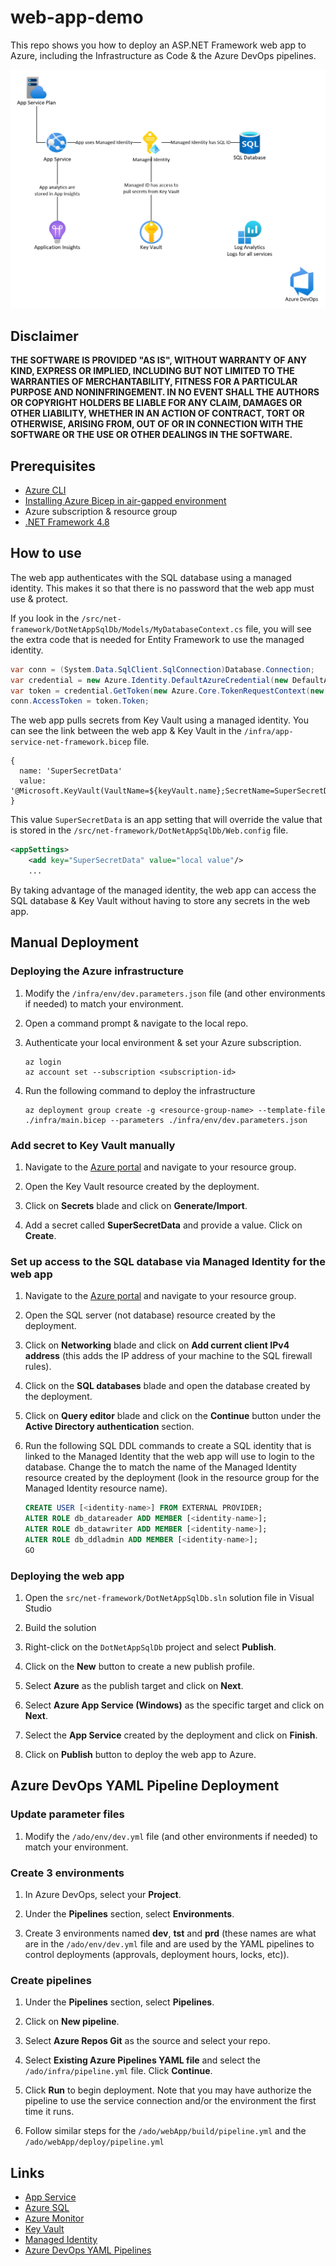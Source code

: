# web-app-demo

This repo shows you how to deploy an ASP.NET Framework web app to Azure, including the Infrastructure as Code & the Azure DevOps pipelines.

![architecture](./.img/architecture.png)

## Disclaimer

**THE SOFTWARE IS PROVIDED "AS IS", WITHOUT WARRANTY OF ANY KIND, EXPRESS OR IMPLIED, INCLUDING BUT NOT LIMITED TO THE WARRANTIES OF MERCHANTABILITY, FITNESS FOR A PARTICULAR PURPOSE AND NONINFRINGEMENT. IN NO EVENT SHALL THE AUTHORS OR COPYRIGHT HOLDERS BE LIABLE FOR ANY CLAIM, DAMAGES OR OTHER LIABILITY, WHETHER IN AN ACTION OF CONTRACT, TORT OR OTHERWISE, ARISING FROM, OUT OF OR IN CONNECTION WITH THE SOFTWARE OR THE USE OR OTHER DEALINGS IN THE SOFTWARE.**

## Prerequisites

- [Azure CLI](https://docs.microsoft.com/en-us/cli/azure/install-azure-cli)
- [Installing Azure Bicep in air-gapped environment](https://learn.microsoft.com/en-us/azure/azure-resource-manager/bicep/install#install-on-air-gapped-cloud)
- Azure subscription & resource group
- [.NET Framework 4.8](https://dotnet.microsoft.com/download/dotnet-framework/net48)

## How to use

The web app authenticates with the SQL database using a managed identity. This makes it so that there is no password that the web app must use & protect.

If you look in the `/src/net-framework/DotNetAppSqlDb/Models/MyDatabaseContext.cs` file, you will see the extra code that is needed for Entity Framework to use the managed identity.

```csharp
var conn = (System.Data.SqlClient.SqlConnection)Database.Connection;
var credential = new Azure.Identity.DefaultAzureCredential(new DefaultAzureCredentialOptions { ManagedIdentityClientId = ConfigurationManager.AppSettings["ManagedIdentityClientId"] });
var token = credential.GetToken(new Azure.Core.TokenRequestContext(new[] { "https://database.windows.net/.default" }));
conn.AccessToken = token.Token;
```

The web app pulls secrets from Key Vault using a managed identity. You can see the link between the web app & Key Vault in the `/infra/app-service-net-framework.bicep` file.

```bicep
{
  name: 'SuperSecretData'
  value: '@Microsoft.KeyVault(VaultName=${keyVault.name};SecretName=SuperSecretData)'
}
```

This value `SuperSecretData` is an app setting that will override the value that is stored in the `/src/net-framework/DotNetAppSqlDb/Web.config` file.

```xml
<appSettings>
    <add key="SuperSecretData" value="local value"/>
    ...
```

By taking advantage of the managed identity, the web app can access the SQL database & Key Vault without having to store any secrets in the web app.

## Manual Deployment

### Deploying the Azure infrastructure

1.  Modify the `/infra/env/dev.parameters.json` file (and other environments if needed) to match your environment.

1.  Open a command prompt & navigate to the local repo.

1.  Authenticate your local environment & set your Azure subscription.

    ```shell
    az login
    az account set --subscription <subscription-id>
    ```

1.  Run the following command to deploy the infrastructure

    ```shell
    az deployment group create -g <resource-group-name> --template-file ./infra/main.bicep --parameters ./infra/env/dev.parameters.json
    ```

### Add secret to Key Vault manually

1.  Navigate to the [Azure portal](https://portal.azure.com) and navigate to your resource group.

1.  Open the Key Vault resource created by the deployment.

1.  Click on **Secrets** blade and click on **Generate/Import**.

1.  Add a secret called **SuperSecretData** and provide a value. Click on **Create**.

### Set up access to the SQL database via Managed Identity for the web app

1.  Navigate to the [Azure portal](https://portal.azure.com) and navigate to your resource group.

1.  Open the SQL server (not database) resource created by the deployment.

1.  Click on **Networking** blade and click on **Add current client IPv4 address** (this adds the IP address of your machine to the SQL firewall rules).

1.  Click on the **SQL databases** blade and open the database created by the deployment.

1.  Click on **Query editor** blade and click on the **Continue** button under the **Active Directory authentication** section.

1.  Run the following SQL DDL commands to create a SQL identity that is linked to the Managed Identity that the web app will use to login to the database. Change the **<identity-name>** to match the name of the Managed Identity resource created by the deployment (look in the resource group for the Managed Identity resource name).

    ```sql
    CREATE USER [<identity-name>] FROM EXTERNAL PROVIDER;
    ALTER ROLE db_datareader ADD MEMBER [<identity-name>];
    ALTER ROLE db_datawriter ADD MEMBER [<identity-name>];
    ALTER ROLE db_ddladmin ADD MEMBER [<identity-name>];
    GO
    ```

### Deploying the web app

1.  Open the `src/net-framework/DotNetAppSqlDb.sln` solution file in Visual Studio

1.  Build the solution

1.  Right-click on the `DotNetAppSqlDb` project and select **Publish**.

1.  Click on the **New** button to create a new publish profile.

1.  Select **Azure** as the publish target and click on **Next**.

1.  Select **Azure App Service (Windows)** as the specific target and click on **Next**.

1.  Select the **App Service** created by the deployment and click on **Finish**.

1.  Click on **Publish** button to deploy the web app to Azure.

## Azure DevOps YAML Pipeline Deployment

### Update parameter files

1.  Modify the `/ado/env/dev.yml` file (and other environments if needed) to match your environment.

### Create 3 environments

1.  In Azure DevOps, select your **Project**.

1.  Under the **Pipelines** section, select **Environments**.

1.  Create 3 environments named **dev**, **tst** and **prd** (these names are what are in the `/ado/env/dev.yml` file and are used by the YAML pipelines to control deployments (approvals, deployment hours, locks, etc)).

### Create pipelines

1.  Under the **Pipelines** section, select **Pipelines**.

1.  Click on **New pipeline**.

1.  Select **Azure Repos Git** as the source and select your repo.

1.  Select **Existing Azure Pipelines YAML file** and select the `/ado/infra/pipeline.yml` file. Click **Continue**.

1.  Click **Run** to begin deployment. Note that you may have authorize the pipeline to use the service connection and/or the environment the first time it runs.

1.  Follow similar steps for the `/ado/webApp/build/pipeline.yml` and the `/ado/webApp/deploy/pipeline.yml`

## Links

- [App Service](https://learn.microsoft.com/en-us/azure/app-service/overview)
- [Azure SQL](https://learn.microsoft.com/en-us/azure/azure-sql/azure-sql-iaas-vs-paas-what-is-overview?view=azuresql)
- [Azure Monitor](https://learn.microsoft.com/en-us/azure/azure-monitor/overview)
- [Key Vault](https://learn.microsoft.com/en-us/azure/key-vault/general/overview)
- [Managed Identity](https://learn.microsoft.com/en-us/azure/app-service/tutorial-connect-msi-sql-database?tabs=windowsclient%2Cef%2Cdotnet)
- [Azure DevOps YAML Pipelines](https://nam06.safelinks.protection.outlook.com/?url=https%3A%2F%2Fdocs.microsoft.com%2Fen-us%2Fazure%2Fdevops%2Fpipelines%2Fget-started%2Fkey-pipelines-concepts%3Fview%3Dazure-devops)
